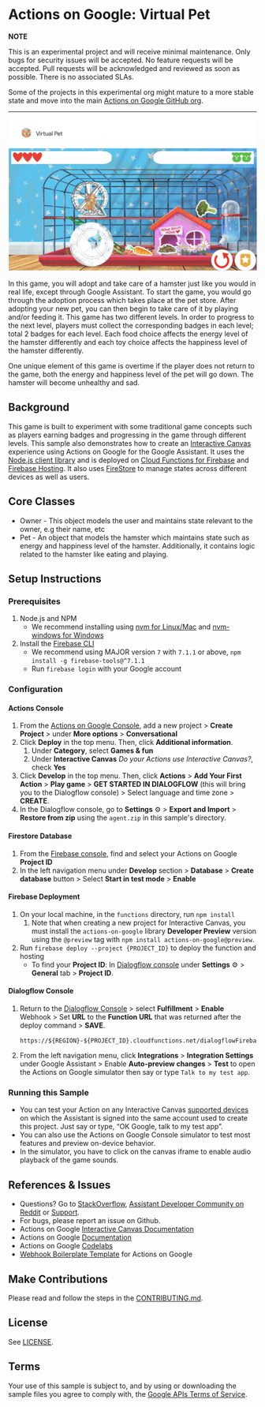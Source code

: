 # Actions on Google: Virtual Pet

**NOTE**

This is an experimental project and will receive minimal maintenance. Only bugs for security issues will be accepted. No feature requests will be accepted. Pull requests will be acknowledged and reviewed as soon as possible. There is no associated SLAs.

Some of the projects in this experimental org might mature to a more stable state and move into the main [Actions on Google GitHub org](https://github.com/actions-on-google).

---
![Virtual Pet](/public/images/game.png?raw=true "Virtual Pet")

In this game, you will adopt and take care of a hamster just like you would in real life, except through Google Assistant. To start the game, you would go through the adoption process which takes place at the pet store. After adopting your new pet, you can then begin to take care of it by playing and/or feeding it. This game has two different levels. In order to progress to the next level, players must collect the corresponding badges in each level; total 2 badges for each level. Each food choice affects the energy level of the hamster differently and each toy choice affects the happiness level of the hamster differently.

One unique element of this game is overtime if the player does not return to the game, both the energy and happiness level of the pet will go down. The hamster will become unhealthy and sad.


## Background

This game is built to experiment with some traditional game concepts such as players earning badges and progressing in the game through different levels. This sample also demonstrates how to create an  [Interactive Canvas](https://developers.google.com/actions/canvas/) experience using Actions on Google for the Google Assistant. It uses the [Node.js client library](https://github.com/actions-on-google/actions-on-google-nodejs) and is deployed on [Cloud Functions for Firebase](https://firebase.google.com/docs/functions/) and [Firebase Hosting](https://firebase.google.com/docs/hosting). It also uses [FireStore](https://firebase.google.com/docs/firestore) to manage states across different devices as well as users.


## Core Classes

* Owner - This object models the user and maintains state relevant to the owner, e.g their name, etc
* Pet - An object that models the hamster which maintains state such as energy and happiness level of the hamster. Additionally, it contains logic related to the hamster like eating and playing.


## Setup Instructions

### Prerequisites

1. Node.js and NPM
   - We recommend installing using [nvm for Linux/Mac](https://github.com/creationix/nvm) and [nvm-windows for Windows](https://github.com/coreybutler/nvm-windows)
2. Install the [Firebase CLI](https://developers.google.com/actions/dialogflow/deploy-fulfillment)
   - We recommend using MAJOR version `7` with `7.1.1` or above, `npm install -g firebase-tools@^7.1.1`
   - Run `firebase login` with your Google account

### Configuration

#### Actions Console

1. From the [Actions on Google Console](https://console.actions.google.com/), add a new project > **Create Project** > under **More options** > **Conversational**
1. Click **Deploy** in the top menu. Then, click **Additional information**.
   1. Under **Category**, select **Games & fun**
   1. Under **Interactive Canvas** _Do your Actions use Interactive Canvas?_, check **Yes**
1. Click **Develop** in the top menu. Then, click **Actions** > **Add Your First Action** > **Play game** > **GET STARTED IN DIALOGFLOW** (this will bring you to the Dialogflow console) > Select language and time zone > **CREATE**.
1. In the Dialogflow console, go to **Settings** ⚙ > **Export and Import** > **Restore from zip** using the `agent.zip` in this sample's directory.

#### Firestore Database
1. From the [Firebase console](https://console.firebase.google.com), find and select your Actions on Google **Project ID**
1. In the left navigation menu under **Develop** section > **Database** > **Create database** button > Select **Start in test mode** > **Enable**

#### Firebase Deployment

1. On your local machine, in the `functions` directory, run `npm install`
   1. Note that when creating a new project for Interactive Canvas, you must install the `actions-on-google` library **Developer Preview** version using the `@preview` tag with `npm install actions-on-google@preview`.
1. Run `firebase deploy --project {PROJECT_ID}` to deploy the function and hosting
   - To find your **Project ID**: In [Dialogflow console](https://console.dialogflow.com/) under **Settings** ⚙ > **General** tab > **Project ID**.

#### Dialogflow Console

1. Return to the [Dialogflow Console](https://console.dialogflow.com) > select **Fulfillment** > **Enable** Webhook > Set **URL** to the **Function URL** that was returned after the deploy command > **SAVE**.
   ```
   https://${REGION}-${PROJECT_ID}.cloudfunctions.net/dialogflowFirebaseFulfillment
   ```
1. From the left navigation menu, click **Integrations** > **Integration Settings** under Google Assistant > Enable **Auto-preview changes** > **Test** to open the Actions on Google simulator then say or type `Talk to my test app`.

### Running this Sample

- You can test your Action on any Interactive Canvas [supported devices](https://developers.google.com/actions/interactivecanvas/#supported_devices) on which the Assistant is signed into the same account used to create this project. Just say or type, “OK Google, talk to my test app”.
- You can also use the Actions on Google Console simulator to test most features and preview on-device behavior.
- In the simulator, you have to click on the canvas iframe to enable audio playback of the game sounds.

## References & Issues

- Questions? Go to [StackOverflow](https://stackoverflow.com/questions/tagged/actions-on-google), [Assistant Developer Community on Reddit](https://www.reddit.com/r/GoogleAssistantDev/) or [Support](https://developers.google.com/actions/support/).
- For bugs, please report an issue on Github.
- Actions on Google [Interactive Canvas Documentation](https://developers.google.com/actions/canvas/)
- Actions on Google [Documentation](https://developers.google.com/actions/extending-the-assistant)
- Actions on Google [Codelabs](https://codelabs.developers.google.com/?cat=Assistant)
- [Webhook Boilerplate Template](https://github.com/actions-on-google/dialogflow-webhook-boilerplate-nodejs) for Actions on Google

## Make Contributions

Please read and follow the steps in the [CONTRIBUTING.md](CONTRIBUTING.md).

## License

See [LICENSE](LICENSE).

## Terms

Your use of this sample is subject to, and by using or downloading the sample files you agree to comply with, the [Google APIs Terms of Service](https://developers.google.com/terms/).